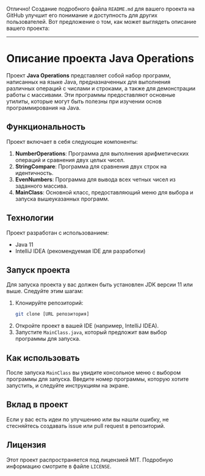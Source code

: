 Отлично! Создание подробного файла `README.md` для вашего проекта на GitHub улучшит его понимание и доступность для других пользователей. Вот предложение о том, как может выглядеть описание вашего проекта:

---

# Описание проекта Java Operations

Проект **Java Operations** представляет собой набор программ, написанных на языке Java, предназначенных для выполнения различных операций с числами и строками, а также для демонстрации работы с массивами. Эти программы предоставляют основные утилиты, которые могут быть полезны при изучении основ программирования на Java.

## Функциональность

Проект включает в себя следующие компоненты:

1. **NumberOperations**: Программа для выполнения арифметических операций и сравнения двух целых чисел.
2. **StringCompare**: Программа для сравнения двух строк на идентичность.
3. **EvenNumbers**: Программа для вывода всех четных чисел из заданного массива.
4. **MainClass**: Основной класс, предоставляющий меню для выбора и запуска вышеуказанных программ.

## Технологии

Проект разработан с использованием:

- Java 11
- IntelliJ IDEA (рекомендуемая IDE для разработки)

## Запуск проекта

Для запуска проекта у вас должен быть установлен JDK версии 11 или выше. Следуйте этим шагам:

1. Клонируйте репозиторий:
   ```bash
   git clone [URL репозитория]
   ```
2. Откройте проект в вашей IDE (например, IntelliJ IDEA).
3. Запустите `MainClass.java`, который предложит вам выбор программы для запуска.

## Как использовать

После запуска `MainClass` вы увидите консольное меню с выбором программы для запуска. Введите номер программы, которую хотите запустить, и следуйте инструкциям на экране.

## Вклад в проект

Если у вас есть идеи по улучшению или вы нашли ошибку, не стесняйтесь создавать issue или pull request в репозиторий.

## Лицензия

Этот проект распространяется под лицензией MIT. Подробную информацию смотрите в файле `LICENSE`.
